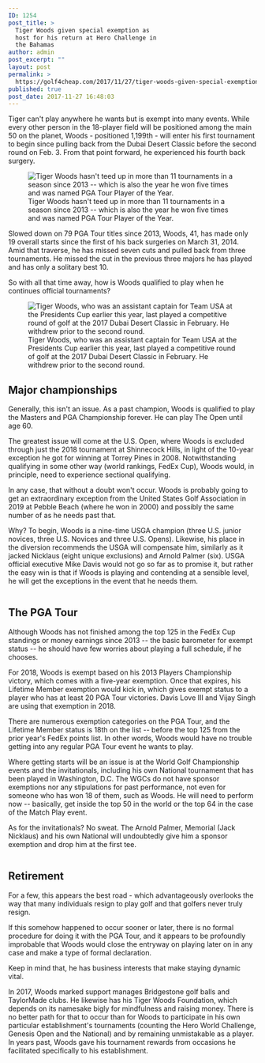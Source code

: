 ```yaml
---
ID: 1254
post_title: >
  Tiger Woods given special exemption as
  host for his return at Hero Challenge in
  the Bahamas
author: admin
post_excerpt: ""
layout: post
permalink: >
  https://golf4cheap.com/2017/11/27/tiger-woods-given-special-exemption-host-return-hero-challenge-bahamas/
published: true
post_date: 2017-11-27 16:48:03
---
```

Tiger can't play anywhere he wants but is exempt into many events. While every other person in the 18-player field will be positioned among the main 50 on the planet, Woods - positioned 1,199th - will enter his first tournament to begin since pulling back from the Dubai Desert Classic before the second round on Feb. 3. From that point forward, he experienced his fourth back surgery.

<div id="mod_45025609" class="full module moduleImage">
<figure>
<div id="slide_img_11907327_13799628" class="image_wrapper bordered" data-image-id="13799628" data-mdi-id="11907327" data-lightbox-image="https://usercontent1.hubstatic.com/13799628_f1024.jpg"><img class="lazy zoomable" title="Tiger Woods hasn't teed up in more than 11 tournaments in a season since 2013 -- which is also the year he won five times and was named PGA Tour Player of the Year. " src="https://usercontent1.hubstatic.com/13799628_f496.jpg" alt="Tiger Woods hasn't teed up in more than 11 tournaments in a season since 2013 -- which is also the year he won five times and was named PGA Tour Player of the Year. " data-original="https://usercontent1.hubstatic.com/13799628_f496.jpg" data-ratio="0.56228070175439" /></div>
<div data-image-id="13799628" data-mdi-id="11907327" data-lightbox-image="https://usercontent1.hubstatic.com/13799628_f1024.jpg"></div>
<div class="image_wrapper bordered" data-image-id="13799628" data-mdi-id="11907327" data-lightbox-image="https://usercontent1.hubstatic.com/13799628_f1024.jpg">Tiger Woods hasn't teed up in more than 11 tournaments in a season since 2013 -- which is also the year he won five times and was named PGA Tour Player of the Year.</div></figure>
</div>
<div id="mod_45025610" class="full module moduleText">
<div id="txtd_45025610" class="txtd">

Slowed down on 79 PGA Tour titles since 2013, Woods, 41, has made only 19 overall starts since the first of his back surgeries on March 31, 2014. Amid that traverse, he has missed seven cuts and pulled back from three tournaments. He missed the cut in the previous three majors he has played and has only a solitary best 10.

So with all that time away, how is Woods qualified to play when he continues official tournaments?

</div>
</div>
<div id="mod_45025615" class="full module moduleImage">
<figure>
<div id="slide_img_11907330_13799642" class="image_wrapper" data-image-id="13799642" data-mdi-id="11907330" data-lightbox-image="https://usercontent1.hubstatic.com/13799642_f1024.jpg"><img class="lazy zoomable" title="Tiger Woods, who was an assistant captain for Team USA at the Presidents Cup earlier this year, last played a competitive round of golf at the 2017 Dubai Desert Classic in February. He withdrew prior to the second round." src="https://usercontent1.hubstatic.com/13799642_f520.jpg" alt="Tiger Woods, who was an assistant captain for Team USA at the Presidents Cup earlier this year, last played a competitive round of golf at the 2017 Dubai Desert Classic in February. He withdrew prior to the second round." data-original="https://usercontent1.hubstatic.com/13799642_f520.jpg" data-ratio="0.56228070175439" /></div>
<div data-image-id="13799642" data-mdi-id="11907330" data-lightbox-image="https://usercontent1.hubstatic.com/13799642_f1024.jpg"></div>
<div class="image_wrapper" data-image-id="13799642" data-mdi-id="11907330" data-lightbox-image="https://usercontent1.hubstatic.com/13799642_f1024.jpg"><span class="caption_text">Tiger Woods, who was an assistant captain for Team USA at the Presidents Cup earlier this year, last played a competitive round of golf at the 2017 Dubai Desert Classic in February. He withdrew prior to the second round.</span></div></figure>
</div>
<div id="mod_45025616" class="full module moduleText">
<h2 class="subtitle">Major championships</h2>
<div id="txtd_45025616" class="txtd">

Generally, this isn't an issue. As a past champion, Woods is qualified to play the Masters and PGA Championship forever. He can play The Open until age 60.

The greatest issue will come at the U.S. Open, where Woods is excluded through just the 2018 tournament at Shinnecock Hills, in light of the 10-year exception he got for winning at Torrey Pines in 2008. Notwithstanding qualifying in some other way (world rankings, FedEx Cup), Woods would, in principle, need to experience sectional qualifying.

In any case, that without a doubt won't occur. Woods is probably going to get an extraordinary exception from the United States Golf Association in 2019 at Pebble Beach (where he won in 2000) and possibly the same number of as he needs past that.

Why? To begin, Woods is a nine-time USGA champion (three U.S. junior novices, three U.S. Novices and three U.S. Opens). Likewise, his place in the diversion recommends the USGA will compensate him, similarly as it jacked Nicklaus (eight unique exclusions) and Arnold Palmer (six). USGA official executive Mike Davis would not go so far as to promise it, but rather the easy win is that if Woods is playing and contending at a sensible level, he will get the exceptions in the event that he needs them.

</div>
</div>
<div id="mod_45025618" class="full module moduleImage">
<figure>
<div id="slide_img_11907331_13799643" class="image_wrapper" data-image-id="13799643" data-mdi-id="11907331" data-lightbox-image="https://usercontent2.hubstatic.com/13799643_f1024.jpg"><img class="lazy zoomable" src="https://usercontent2.hubstatic.com/13799643_f520.jpg" alt="" data-original="https://usercontent2.hubstatic.com/13799643_f520.jpg" data-ratio="0.65" /></div>
<figcaption id="img_desc_13799643" class="caption"></figcaption></figure>
</div>
<div id="mod_45025619" class="full module moduleText">
<h2 class="subtitle">The PGA Tour</h2>
<div id="txtd_45025619" class="txtd">

Although Woods has not finished among the top 125 in the FedEx Cup standings or money earnings since 2013 -- the basic barometer for exempt status -- he should have few worries about playing a full schedule, if he chooses.

For 2018, Woods is exempt based on his 2013 Players Championship victory, which comes with a five-year exemption. Once that expires, his Lifetime Member exemption would kick in, which gives exempt status to a player who has at least 20 PGA Tour victories. Davis Love III and Vijay Singh are using that exemption in 2018.

There are numerous exemption categories on the PGA Tour, and the Lifetime Member status is 18th on the list -- before the top 125 from the prior year's FedEx points list. In other words, Woods would have no trouble getting into any regular PGA Tour event he wants to play.

Where getting starts will be an issue is at the World Golf Championship events and the invitationals, including his own National tournament that has been played in Washington, D.C. The WGCs do not have sponsor exemptions nor any stipulations for past performance, not even for someone who has won 18 of them, such as Woods. He will need to perform now -- basically, get inside the top 50 in the world or the top 64 in the case of the Match Play event.

As for the invitationals? No sweat. The Arnold Palmer, Memorial (Jack Nicklaus) and his own National will undoubtedly give him a sponsor exemption and drop him at the first tee.

</div>
</div>
<div id="mod_45025634" class="full module moduleImage">
<figure>
<div id="slide_img_11907335_13799648" class="image_wrapper bordered" data-image-id="13799648" data-mdi-id="11907335" data-lightbox-image="https://usercontent1.hubstatic.com/13799648_f1024.jpg"><img class="lazy zoomable" src="https://usercontent1.hubstatic.com/13799648_f496.jpg" alt="" data-original="https://usercontent1.hubstatic.com/13799648_f496.jpg" data-ratio="0.66666666666667" /></div></figure>
</div>
<div id="mod_45025636" class="full module moduleText">
<h2 class="subtitle">Retirement</h2>
<div id="txtd_45025636" class="txtd">

For a few, this appears the best road - which advantageously overlooks the way that many individuals resign to play golf and that golfers never truly resign.

If this somehow happened to occur sooner or later, there is no formal procedure for doing it with the PGA Tour, and it appears to be profoundly improbable that Woods would close the entryway on playing later on in any case and make a type of formal declaration.

Keep in mind that, he has business interests that make staying dynamic vital.

In 2017, Woods marked support manages Bridgestone golf balls and TaylorMade clubs. He likewise has his Tiger Woods Foundation, which depends on its namesake bigly for mindfulness and raising money. There is no better path for that to occur than for Woods to participate in his own particular establishment's tournaments (counting the Hero World Challenge, Genesis Open and the National) and by remaining unmistakable as a player. In years past, Woods gave his tournament rewards from occasions he facilitated specifically to his establishment.

</div>
</div>